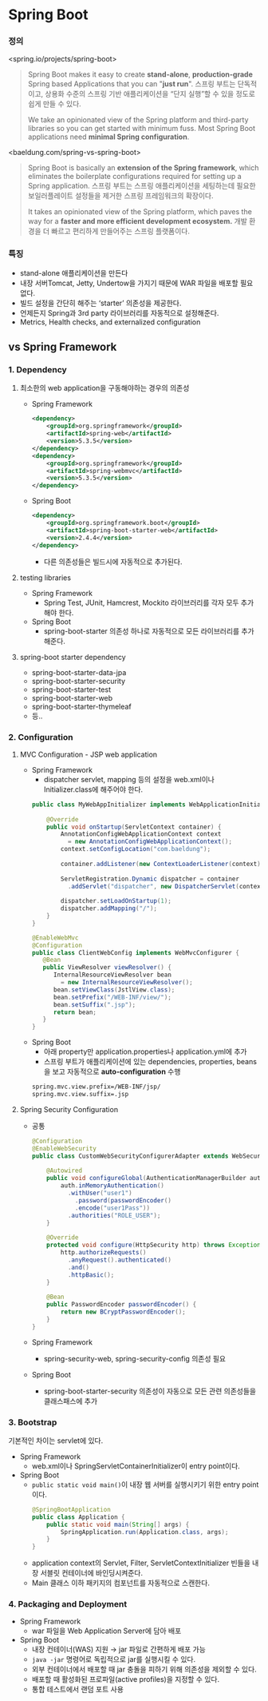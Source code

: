# Spring Boot

### 정의

<spring.io/projects/spring-boot>
> Spring Boot makes it easy to create **stand-alone**, **production-grade** Spring based Applications that you can "**just run**".
스프링 부트는 단독적이고, 상용화 수준의 스프링 기반 애플리케이션을 “단지 실행”할 수 있을 정도로 쉽게 만들 수 있다.
>
> We take an opinionated view of the Spring platform and third-party libraries so you can get started with minimum fuss. Most Spring Boot applications need **minimal Spring configuration**.
> 


<baeldung.com/spring-vs-spring-boot>
> Spring Boot is basically an **extension of the Spring framework**, which eliminates the boilerplate configurations required for setting up a Spring application.
스프링 부트는 스프링 애플리케이션을 세팅하는데 필요한 보일러플레이트 설정들을 제거한 스프링 프레임워크의 확장이다.
>
> It takes an opinionated view of the Spring platform, which paves the way for a **faster and more efficient development ecosystem.**
개발 환경을 더 빠르고 편리하게 만들어주는 스프링 플랫폼이다.
> 

### 특징

- stand-alone 애플리케이션을 만든다
- 내장 서버Tomcat, Jetty, Undertow을 가지기 때문에 WAR 파일을 배포할 필요 없다.
- 빌드 설정을 간단히 해주는 ‘starter’ 의존성을 제공한다.
- 언제든지 Spring과 3rd party 라이브러리를 자동적으로 설정해준다.
- Metrics, Health checks, and externalized configuration


## vs Spring Framework

### 1. Dependency

1. 최소한의 web application을 구동해야하는 경우의 의존성
    - Spring Framework
        ```xml
        <dependency>
            <groupId>org.springframework</groupId>
            <artifactId>spring-web</artifactId>
            <version>5.3.5</version>
        </dependency>
        <dependency>
            <groupId>org.springframework</groupId>
            <artifactId>spring-webmvc</artifactId>
            <version>5.3.5</version>
        </dependency>
        ```
    - Spring Boot
        ```xml
        <dependency>
            <groupId>org.springframework.boot</groupId>
            <artifactId>spring-boot-starter-web</artifactId>
            <version>2.4.4</version>
        </dependency>
        ```
        - 다른 의존성들은 빌드시에 자동적으로 추가된다.

2. testing libraries
    - Spring Framework
        - Spring Test, JUnit, Hamcrest, Mockito 라이브러리를 각자 모두 추가해야 한다.
    - Spring Boot
        - spring-boot-starter 의존성 하나로 자동적으로 모든 라이브러리를 추가해준다.

3. spring-boot starter dependency
    - spring-boot-starter-data-jpa
    - spring-boot-starter-security
    - spring-boot-starter-test
    - spring-boot-starter-web
    - spring-boot-starter-thymeleaf
    - 등..

### 2. Configuration

1. MVC Configuration - JSP web application
    - Spring Framework
        - dispatcher servlet, mapping 등의 설정을 web.xml이나 Initializer.class에 해주어야 한다.
        ```java
        public class MyWebAppInitializer implements WebApplicationInitializer {
         
            @Override
            public void onStartup(ServletContext container) {
                AnnotationConfigWebApplicationContext context
                  = new AnnotationConfigWebApplicationContext();
                context.setConfigLocation("com.baeldung");
         
                container.addListener(new ContextLoaderListener(context));
         
                ServletRegistration.Dynamic dispatcher = container
                  .addServlet("dispatcher", new DispatcherServlet(context));
                 
                dispatcher.setLoadOnStartup(1);
                dispatcher.addMapping("/");
            }
        }
        ```
        ```java
        @EnableWebMvc
        @Configuration
        public class ClientWebConfig implements WebMvcConfigurer { 
           @Bean
           public ViewResolver viewResolver() {
              InternalResourceViewResolver bean
                = new InternalResourceViewResolver();
              bean.setViewClass(JstlView.class);
              bean.setPrefix("/WEB-INF/view/");
              bean.setSuffix(".jsp");
              return bean;
           }
        }
        ```
    - Spring Boot
        - 아래 property만 application.properties나 application.yml에 추가
        - 스프링 부트가 애플리케이션에 있는 dependencies, properties, beans을 보고 자동적으로 **auto-configuration** 수행
        ```xml
        spring.mvc.view.prefix=/WEB-INF/jsp/
        spring.mvc.view.suffix=.jsp
        ```
        

2. Spring Security Configuration
    - 공통
        
        ```java
        @Configuration
        @EnableWebSecurity
        public class CustomWebSecurityConfigurerAdapter extends WebSecurityConfigurerAdapter {
         
            @Autowired
            public void configureGlobal(AuthenticationManagerBuilder auth) throws Exception {
                auth.inMemoryAuthentication()
                  .withUser("user1")
                    .password(passwordEncoder()
                    .encode("user1Pass"))
                  .authorities("ROLE_USER");
            }
         
            @Override
            protected void configure(HttpSecurity http) throws Exception {
                http.authorizeRequests()
                  .anyRequest().authenticated()
                  .and()
                  .httpBasic();
            }
            
            @Bean
            public PasswordEncoder passwordEncoder() {
                return new BCryptPasswordEncoder();
            }
        }
        ```
    - Spring Framework
        - spring-security-web, spring-security-config 의존성 필요
    - Spring Boot
        - spring-boot-starter-security 의존성이 자동으로 모든 관련 의존성들을 클래스패스에 추가

### 3. Bootstrap

기본적인 차이는 servlet에 있다.

- Spring Framework
    - web.xml이나 SpringServletContainerInitializer이 entry point이다.
- Spring Boot
    - `public static void main()`이 내장 웹 서버를 실행시키기 위한 entry point이다.
        ```java
        @SpringBootApplication
        public class Application {
            public static void main(String[] args) {
                SpringApplication.run(Application.class, args);
            }
        }
        ```
    - application context의 Servlet, Filter, ServletContextInitializer 빈들을 내장 서블릿 컨테이너에 바인딩시켜준다.
    - Main 클래스 이하 패키지의 컴포넌트를 자동적으로 스캔한다.

### 4. Packaging and Deployment

- Spring Framework
    - war 파일을 Web Application Server에 담아 배포
- Spring Boot
    - 내장 컨테이너(WAS) 지원 → jar 파일로 간편하게 배포 가능
    - `java -jar` 명령어로 독립적으로 jar를 실행시킬 수 있다.
    - 외부 컨테이너에서 배포할 때 jar 충돌을 피하기 위해 의존성을 제외할 수 있다.
    - 배포할 때 활성화된 프로파일(active profiles)을 지정할 수 있다.
    - 통합 테스트에서 랜덤 포트 사용
